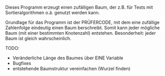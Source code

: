 Dieses Programm erzeugt einen zufälligen Baum,
der z.B. für Tests mit Sortieralgorithmen o.ä. genutzt werden kann.

Grundlage für das Programm ist der PRÜFERCODE, mit dem eine zufällige Zahlenfolge eindeutig einen Baum berschreibt.
Somit kann jeder mögliche Baum (mit einer bestimmten Knotenzahl) entstehen.
Besonderheit: jeder Baum ist gleich wahrscheinlich.

TODO:
- Veränderliche Länge des Baumes über EINE Variable
- Bugfixes
- entstehende Baumstruktur vereinfachen (Wurzel finden)